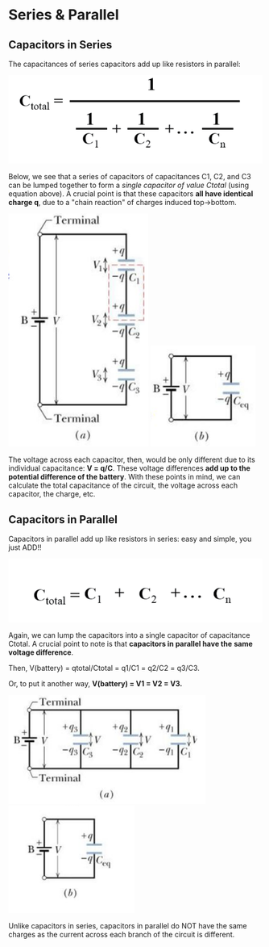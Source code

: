# Series & Parallel

## Capacitors in Series&#x20;

The capacitances of series capacitors add up like resistors in parallel:

![](<../../.gitbook/assets/image (2) (1).png>)

Below, we see that a series of capacitors of capacitances C1, C2, and C3 can be lumped together to form a _single capacitor of value Ctotal_ (using equation above). A crucial point is that these capacitors **all have identical charge q**, due to a "chain reaction" of charges induced top->bottom.

![](<../../.gitbook/assets/image (1) (1).png>)                        ![](<../../.gitbook/assets/image (5) (1) (1).png>)

The voltage across each capacitor, then, would be only different due to its individual capacitance: **V = q/C**. These voltage differences **add up to the potential difference of the battery**. With these points in mind, we can calculate the total capacitance of the circuit, the voltage across each capacitor, the charge, etc.

## **Capacitors in Parallel**

Capacitors in parallel add up like resistors in series: easy and simple, you just ADD!!

![](<../../.gitbook/assets/image (2).png>)

Again, we can lump the capacitors into a single capacitor of capacitance Ctotal. A crucial point to note is that **capacitors in parallel have the** **same voltage difference**.&#x20;

Then, V(battery) = qtotal/Ctotal = q1/C1 = q2/C2 = q3/C3.&#x20;

Or, to put it another way, **V(battery) = V1 = V2 = V3.**

![](<../../.gitbook/assets/image (6) (1) (1).png>)![](<../../.gitbook/assets/image (9) (1) (1).png>)

Unlike capacitors in series, capacitors in parallel do NOT have the same charges as the current across each branch of the circuit is different.&#x20;
